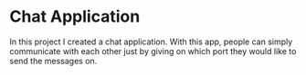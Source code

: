 # Chat Application
In this project I created a chat application. With this app, people can simply communicate with each other just by giving on which port they would like to send the messages on.
